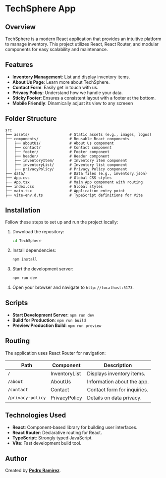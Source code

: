 # TechSphere App

## Overview

TechSphere is a modern React application that provides an intuitive platform to manage inventory. This project utilizes React, React Router, and modular components for easy scalability and maintenance.

## Features

- **Inventory Management**: List and display inventory items.
- **About Us Page**: Learn more about TechSphere.
- **Contact Form**: Easily get in touch with us.
- **Privacy Policy**: Understand how we handle your data.
- **Sticky Footer**: Ensures a consistent layout with a footer at the bottom.
- **Mobile Friendly**: Dinamically adjust its view to any screeen

## Folder Structure

```plaintext
src
├── assets/                  # Static assets (e.g., images, logos)
├── components/              # Reusable React components
│   ├── aboutUs/             # About Us component
│   ├── contact/             # Contact component
│   ├── footer/              # Footer component
│   ├── header/              # Header component
│   ├── inventoryItem/       # Inventory item component
│   ├── inventoryList/       # Inventory list component
│   ├── privacyPolicy/       # Privacy Policy component
├── data/                    # Data files (e.g., inventory.json)
├── App.css                  # Global CSS styles
├── App.tsx                  # Main App component with routing
├── index.css                # Global styles
├── main.tsx                 # Application entry point
├── vite-env.d.ts            # TypeScript definitions for Vite
```

## Installation

Follow these steps to set up and run the project locally:

1. Download the repository:

   ```bash
   cd TechSphere
   ```

2. Install dependencies:

   ```bash
   npm install
   ```

3. Start the development server:

   ```bash
   npm run dev
   ```

4. Open your browser and navigate to `http://localhost:5173`.

## Scripts

- **Start Development Server**: `npm run dev`
- **Build for Production**: `npm run build`
- **Preview Production Build**: `npm run preview`

## Routing

The application uses React Router for navigation:

| Path              | Component     | Description                 |
| ----------------- | ------------- | --------------------------- |
| `/`               | InventoryList | Displays inventory items.   |
| `/about`          | AboutUs       | Information about the app.  |
| `/contact`        | Contact       | Contact form for inquiries. |
| `/privacy-policy` | PrivacyPolicy | Details on data privacy.    |

## Technologies Used

- **React**: Component-based library for building user interfaces.
- **React Router**: Declarative routing for React.
- **TypeScript**: Strongly typed JavaScript.
- **Vite**: Fast development build tool.

## Author

Created by **[Pedro Ramirez](mailto:prlara23@bu.edu)**.
